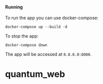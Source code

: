 
#### Running

To run the app you can use docker-compose:

```
docker-compose up --build -d
```

To stop the app:

```
docker-compose down
```

The app will be accessed at `0.0.0.0:8000`.
# quantum_web
